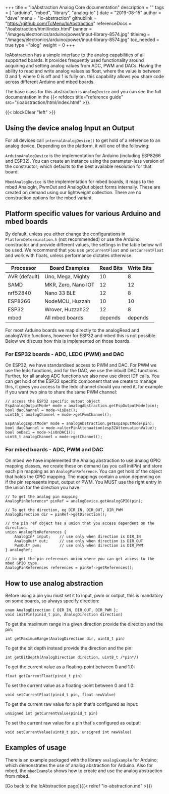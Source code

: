 +++
title = "IoAbstraction Analog Core documentation"
description = ""
tags = [ "arduino", "mbed", "library", "analog-io" ]
date = "2019-08-15"
author =  "dave"
menu = "io-abstraction"
githublink = "https://github.com/TcMenu/IoAbstraction"
referenceDocs = "/ioabstraction/html/index.html"
banner = "/images/electronics/arduino/power/input-library-8574.jpg"
titleimg = "/images/electronics/arduino/power/input-library-8574.jpg"
toc_needed = true 
type ="blog"
weight = 0
+++

IoAbstraction has a simple interface to the analog capabilities of all supported boards. It provides frequently used functionality around acquiring and setting analog values from ADC, PWM and DACs. Having the ability to read and write analog values as float, where the value is between 0 and 1; where 0 is off and 1 is fully on. this capability allows you share code across different Arduino and mbed boards.
 
The base class for this abstraction is `AnalogDevice` and you can see the full documentation in the {{< refdocs title="reference guide" src="/ioabstraction/html/index.html" >}}.

{{< blockClear "left" >}}

## Using the device analog Input an Output

For all devices call `internalAnalogDevice()` to get hold of a reference to an analog device. Depending on the platform, it will one of the following:

`ArduinoAnalogDevice` is the implementation for Arduino (including ESP8266 and ESP32). You can create an instance using the parameter-less version of the constructor; which defaults to the best available resolution for that board. 

`MbedAnalogDevice` is the implementation for mbed boards, it maps to the mbed AnalogIn, PwmOut and AnalogOut object forms internally. These are created on demand using our lightweight collection. There are no construction options for the mbed variant.

## Platform specific values for various Arduino and mbed boards

By default, unless you either change the configurations in `PlatformDetermination.h` (not recommended) or use the Arduino constructor and provide different values, the settings in the table below will be used. We recommend that you use `getCurrentFloat` and `setCurrentFloat` and work with floats, unless performance dictates otherwise. 

| Processor     | Board Examples        | Read Bits | Write Bits |
|---------------|-----------------------|-----------|------------|
| AVR (default) | Uno, Mega, Mighty     |        10 |          8 |
| SAMD          | MKR, Zero, Nano IOT   |        12 |         12 |
| nrf52840      | Nano 33 BLE           |        12 |          8 |
| ESP8266       | NodeMCU, Huzzah       |        10 |         10 |
| ESP32         | Wrover, Huzzah32      |        12 |          8 |
| mbed          | All mbed boards       |   depends |    depends |
 
For most Arduino boards we map directly to the analogRead and analogWrite functions, however for ESP32 and mbed this is not possible. Below we discuss how this is implemented on those boards.
 
### For ESP32 boards - ADC, LEDC (PWM) and DAC

On ESP32, we have standardised access to PWM and DAC. For PWM we use the ledc functions, and for the DAC, we use the inbuilt DAC functions. Further, for all analog ADC functions we also now use direct IDF calls. You can get hold of the ESP32 specific component that we create to manage this, it gives you access to the ledc channel should you need it, for example if you want two pins to share the same PWM channel:

    // access the ESP32 specific output object
    EspAnalogOutputMode* mode = analogAbstraction.getEspOutputMode(pin);
    bool dacChannel = mode->isDac();
    uint16_t analogChannel = mode->getPwmChannel(); 

    EspAnalogInputMode* mode = analogAbstraction.getEspInputMode(pin);
    bool dacChannel = mode->alterPinAttenuation(esp32AttenuationValue);
    bool onDac1 = mode->isOnDAC1(); 
    uint8_t analogChannel = mode->getChannel();

### For mbed boards - ADC, PWM and DAC

On mbed we have implemented the Analog abstraction to use analog GPIO mapping classes, we create these on demand (as you call initPin) and store each pin mapping as an `AnalogPinReference`. You can get hold of the object that holds the GPIO mapping. The mappings contain a union depending on if the pin represents input, output or PWM. You MUST use the right entry in the union for the direction you have.

    // To get the analog pin mapping
    AnalogPinReference* pinRef = analogDevice.getAnalogGPIO(pin);    
    
    // To get the direction, eg DIR_IN, DIR_OUT, DIR_PWM
    AnalogDirection dir = pinRef->getDirection();

    // the pin ref object has a union that you access dependent on the direction.
    union AnalogPinReferences {
        AnalogIn* input;    // use only when direction is DIR_IN 
        AnalogOut* out;     // use only when direction is DIR_OUT
        PwmOut* pwm;        // use only when direction is DIR_PWM
    } analogRef;
    
    // to get the pin references union where you can get access to the mbed GPIO type.
    AnalogPinReferences references = pinRef->getReferences();

## How to use analog abstraction

Before using a pin you must set it to input, pwm or output, this is mandatory on some boards, so always specify direction:

    enum AnalogDirection { DIR_IN, DIR_OUT, DIR_PWM };
    void initPin(pinid_t pin, AnalogDirection direction) 

To get the maximum range in a given direction provide the direction and the pin:

    int getMaximumRange(AnalogDirection dir, uint8_t pin)

To get the bit depth instead provide the direction and the pin:

    int getBitDepth(AnalogDirection direction, uint8_t /*pin*/)

To get the current value as a floating-point between 0 and 1.0:

    float getCurrentFloat(pinid_t pin)
    
To set the current value as a floating-point between 0 and 1.0:

    void setCurrentFloat(pinid_t pin, float newValue)

To get the current raw value for a pin that's configured as input:

    unsigned int getCurrentValue(pinid_t pin)
    
To set the current raw value for a pin that's configured as output:

    void setCurrentValue(uint8_t pin, unsigned int newValue)

## Examples of usage

There is an example packaged with the library `analogExample` for Arduino; which demonstrates the use of analog abstraction for Arduino. Also for mbed, the `mbedExample` shows how to create and use the analog abstraction from mbed.     

[Go back to the IoAbstraction page]({{< relref "io-abstraction.md" >}})    